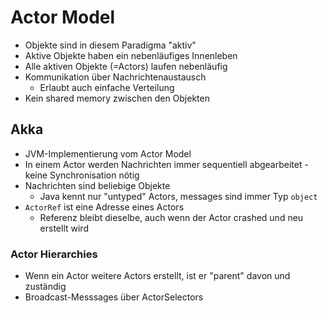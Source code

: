 # Actor Model

- Objekte sind in diesem Paradigma "aktiv"
- Aktive Objekte haben ein nebenläufiges Innenleben
- Alle aktiven Objekte (=Actors) laufen nebenläufig
- Kommunikation über Nachrichtenaustausch
    - Erlaubt auch einfache Verteilung
- Kein shared memory zwischen den Objekten


## Akka
- JVM-Implementierung vom Actor Model
- In einem Actor werden Nachrichten immer sequentiell abgearbeitet - keine Synchronisation nötig
- Nachrichten sind beliebige Objekte
    - Java kennt nur "untyped" Actors, messages sind immer Typ `object`
- `ActorRef` ist eine Adresse eines Actors
    - Referenz bleibt dieselbe, auch wenn der Actor crashed und neu erstellt wird

### Actor Hierarchies
- Wenn ein Actor weitere Actors erstellt, ist er "parent" davon und zuständig
- Broadcast-Messsages über ActorSelectors
